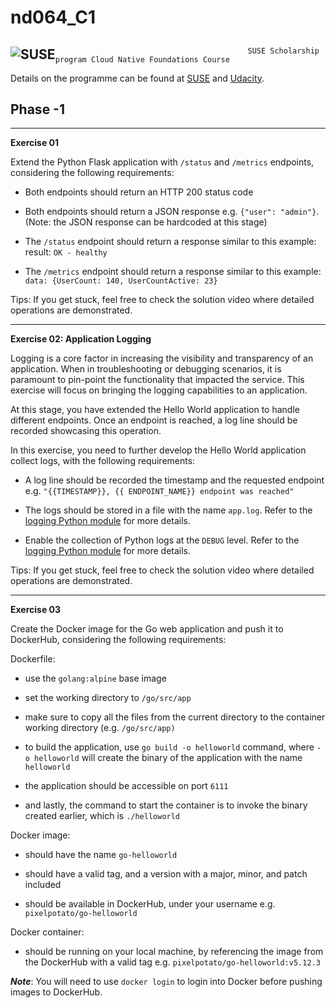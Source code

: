 # nd064_C1
 
## <a href="https://www.suse.com/" ><img src="https://www.suse.com/assets/img/suse-white-logo-green.svg" style="float:left; max-width: 80px; display: inline" alt="SUSE"/></a>  
  
  
  
                                               SUSE Scholarship program Cloud Native Foundations Course 
                                             


  
  
Details on the programme can be found at [SUSE](https://www.suse.com/c/suse-sponsors-300-scholarships-in-cloud-native-education-src/) and [Udacity](https://www.udacity.com/scholarships/suse-cloud-native-foundations-scholarship).
 

## Phase -1

****

**Exercise 01**

Extend the Python Flask application with `/status` and `/metrics` endpoints, considering the following requirements:

   - Both endpoints should return an HTTP 200 status code
    
   - Both endpoints should return a JSON response e.g. `{"user": "admin"}`. (Note: the JSON response can be hardcoded at this stage)
    
   - The `/status` endpoint should return a response similar to this example: result: `OK - healthy`
    
   - The `/metrics` endpoint should return a response similar to this example: `data: {UserCount: 140, UserCountActive: 23}`

Tips: If you get stuck, feel free to check the solution video where detailed operations are demonstrated.


****




**Exercise 02: Application Logging**

Logging is a core factor in increasing the visibility and transparency of an application. When in troubleshooting or debugging scenarios, it is paramount to pin-point the functionality that impacted the service. This exercise will focus on bringing the logging capabilities to an application.

At this stage, you have extended the Hello World application to handle different endpoints. Once an endpoint is reached, a log line should be recorded showcasing this operation.

In this exercise, you need to further develop the Hello World application collect logs, with the following requirements:


   - A log line should be recorded the timestamp and the requested endpoint e.g. `"{{TIMESTAMP}}, {{ ENDPOINT_NAME}} endpoint was reached"`
    
   - The logs should be stored in a file with the name `app.log`. Refer to the [logging Python module](https://docs.python.org/3/library/logging.html#logging.basicConfig) for more details.
    
   - Enable the collection of Python logs at the `DEBUG` level. Refer to the [logging Python module](https://docs.python.org/3/library/logging.html#logging.basicConfig) for more details.


Tips: If you get stuck, feel free to check the solution video where detailed operations are demonstrated.


****

**Exercise 03**


Create the Docker image for the Go web application and push it to DockerHub, considering the following requirements:

Dockerfile:

   - use the `golang:alpine` base image
   
   - set the working directory to `/go/src/app`
    
   - make sure to copy all the files from the current directory to the container working directory (e.g. `/go/src/app)`
    
   - to build the application, use `go build -o helloworld` command, where `-o helloworld` will create the binary of the application with the name `helloworld`
   
   - the application should be accessible on port `6111`
   
   - and lastly, the command to start the container is to invoke the binary created earlier, which is `./helloworld`

Docker image:

   - should have the name `go-helloworld`
    
   - should have a valid tag, and a version with a major, minor, and patch included
    
   - should be available in DockerHub, under your username e.g. `pixelpotato/go-helloworld`
    
 
 Docker container:

   - should be running on your local machine, by referencing the image from the DockerHub with a valid tag e.g. `pixelpotato/go-helloworld:v5.12.3`

**_Note_**: You will need to use `docker login` to login into Docker before pushing images to DockerHub.
    


